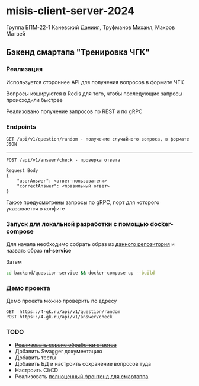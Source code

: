 # misis-client-server-2024

Группа БПМ-22-1
Каневский Даниил, Труфманов Михаил, Махров Матвей

## Бэкенд смартапа "Тренировка ЧГК"

### Реализация
Используется стороннее API для получения вопросов в формате ЧГК

Вопросы кэшируются в Redis для того, чтобы последующие запросы происходили быстрее

Реализовано получение запросов по REST и по gRPC

### Endpoints

```
GET /api/v1/question/random - получение случайного вопроса, в формате JSON
```
---
```
POST /api/v1/answer/check - проверка ответа

Request Body
{
    "userAnswer": <ответ-пользователя>
    "correctAnswer": <правильный ответ>
}
```

Также предусмотрены запросы по gRPC, порт для которого указывается в конфиге

### Запуск для локальной разработки с помощью docker-compose

Для начала необходимо собрать образ из [данного репозитория](https://github.com/Mihail20052005/testServer) и назвать образ **ml-service**

Затем
```bash
cd backend/question-service && docker-compose up --build
```

### Демо проекта
Демо проекта можно проверить по адресу
```
GET  https::/4-gk.ru/api/v1/question/random
POST https::/4-gk.ru/api/v1/answer/check
```

### TODO
* ~~[Реализовать сервис обработки ответов](https://github.com/Mihail20052005/testServer)~~
* Добавить Swagger документацию
* Добавить тесты
* Добавить БД и настроить сохранение вопросов туда
* Настроить CI/CD
* Реализовать [полноценный фронтенд для смартаппа](https://github.com/MatveyMakhrov/module-for-SBER/)

